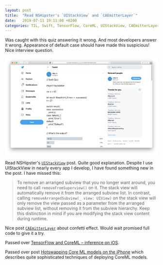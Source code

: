 ```yaml
---
layout: post
title:  "Read NSHipster's `UIStackView` and `CAEmitterLayer`"
date:   2019-07-11 19:11:00 +0200
categories: TIL, Swift, TensorFlow, CoreML, UIStackView, CAEmitterLayer, objc.io, Interview question, quiz
---
```

Was caught with this quiz answering it wrong. And most developers answer it wrong. Appearance of default case should have made this suspicious! Nice interview question.

[![objc.io Swift Quiz](/assets/images/Screenshot%202019-07-11%20at%2012.18.43.png)](https://twitter.com/objcio/status/1148963985758347264)

Read NSHipster's [`UIStackView`](https://nshipster.com/uistackview/) post. Quite good explanation. Despite I use UIStackView in nearly every app I develop, I have found something new in the post. I have missed this:

> To remove an arranged subview that you no longer want around, you need to call `removeFromSuperview()` on it. The stack view will automatically remove it from the arranged subview list. In contrast, calling `removeArrangedSubview(_ view: UIView)` on the stack view will only remove the view passed as a parameter from the arranged subview list, without removing it from the subview hierarchy. Keep this distinction in mind if you are modifying the stack view content during runtime.

Nice post [`CAEmitterLayer`](https://nshipster.com/caemitterlayer/) about confetti effect. Would wait promised full code to give it a try.

Passed over [TensorFlow and CoreML – inference on iOS](https://medium.com/@chrisparsonsdev/tensorflow-and-coreml-inference-on-ios-2dbe31756bef).

Passed over post [Hotswapping Core ML models on the iPhone](https://corp.zedge.net/developers-blog/hotswapping-machine-learning-models-in-coreml-for-iphone) which describes quite sophisticated techniques of deploying CoreML models. 

